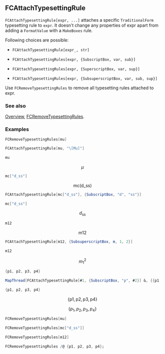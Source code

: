 ## FCAttachTypesettingRule

`FCAttachTypesettingRule[expr, ...]` attaches a specific `TraditionalForm` typesetting rule to `expr`. It doesn't change any properties of expr apart from adding a `FormatValue` with a `MakeBoxes` rule.

Following choices are possible:

- `FCAttachTypesettingRule[expr_, str]`

- `FCAttachTypesettingRules[expr, {SubscriptBox, var, sub}]`

- `FCAttachTypesettingRules[expr, {SuperscriptBox, var, sup}]`

- `FCAttachTypesettingRules[expr, {SubsuperscriptBox, var, sub, sup}]`

Use `FCRemoveTypesettingRules` to remove all typesetting rules attached to expr.

### See also

[Overview](Extra/FeynCalc.md), [FCRemoveTypesettingRules](FCRemoveTypesettingRules.md).

### Examples

```mathematica
FCRemoveTypesettingRules[mu]
```

```mathematica
FCAttachTypesettingRule[mu, "\[Mu]"] 
 
mu
```

$$\mu$$

```mathematica
mc["d_ss"]
```

$$\text{mc}(\text{d$\_$ss})$$

```mathematica
FCAttachTypesettingRule[mc["d_ss"], {SubscriptBox, "d", "ss"}] 
 
mc["d_ss"]
```

$$d_{\text{ss}}$$

```mathematica
m12
```

$$\text{m12}$$

```mathematica
FCAttachTypesettingRule[m12, {SubsuperscriptBox, m, 1, 2}] 
 
m12
```

$$m_1^2$$

```mathematica
{p1, p2, p3, p4} 
 
MapThread[FCAttachTypesettingRule[#1, {SubscriptBox, "p", #2}] &, {{p1, p2, p3, p4}, Range[4]}]; 
 
{p1, p2, p3, p4}
```

$$\{\text{p1},\text{p2},\text{p3},\text{p4}\}$$

$$\left\{p_1,p_2,p_3,p_4\right\}$$

```mathematica
FCRemoveTypesettingRules[mu] 
 
FCRemoveTypesettingRules[mc["d_ss"]] 
 
FCRemoveTypesettingRules[m12] 
 
FCRemoveTypesettingRules /@ {p1, p2, p3, p4};
```